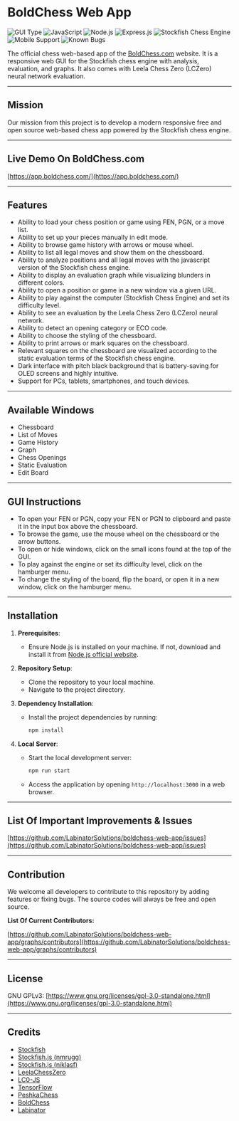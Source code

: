 # BoldChess Web App

![GUI Type](https://img.shields.io/badge/Type-Web_GUI-orange)
![JavaScript](https://img.shields.io/badge/Language-JavaScript-yellow)
![Node.js](https://img.shields.io/badge/Node.js-Yes-026e00)
![Express.js](https://img.shields.io/badge/Express.js-Yes-ebd81c)
![Stockfish Chess Engine](https://img.shields.io/badge/Stockfish_Chess_Engine-Yes-43AC6A)
![Mobile Support](https://img.shields.io/badge/Touch_Based_Device_Support-Yes-purple)
![Known Bugs](https://img.shields.io/badge/Known_Bugs-0-green)

The official chess web-based app of the [BoldChess.com](https://boldchess.com/) website.
It is a responsive web GUI for the Stockfish chess engine with analysis, evaluation, and graphs. It also comes with Leela Chess Zero (LCZero) neural network evaluation.

---

## Mission

Our mission from this project is to develop a modern responsive free and open source web-based chess app powered by the Stockfish chess engine.

---

## Live Demo On BoldChess.com

[https://app.boldchess.com/](https://app.boldchess.com/)

---

## Features

- Ability to load your chess position or game using FEN, PGN, or a move list.
- Ability to set up your pieces manually in edit mode.
- Ability to browse game history with arrows or mouse wheel.
- Ability to list all legal moves and show them on the chessboard.
- Ability to analyze positions and all legal moves with the javascript version of the Stockfish chess engine.
- Ability to display an evaluation graph while visualizing blunders in different colors.
- Ability to open a position or game in a new window via a given URL.
- Ability to play against the computer (Stockfish Chess Engine) and set its difficulty level.
- Ability to see an evaluation by the Leela Chess Zero (LCZero) neural network.
- Ability to detect an opening category or ECO code.
- Ability to choose the styling of the chessboard.
- Ability to print arrows or mark squares on the chessboard.
- Relevant squares on the chessboard are visualized according to the static evaluation terms of the Stockfish chess engine.
- Dark interface with pitch black background that is battery-saving for OLED screens and highly intuitive.
- Support for PCs, tablets, smartphones, and touch devices.

---

## Available Windows

- Chessboard
- List of Moves
- Game History
- Graph
- Chess Openings
- Static Evaluation
- Edit Board

---

## GUI Instructions

- To open your FEN or PGN, copy your FEN or PGN to clipboard and paste it in the input box above the chessboard.
- To browse the game, use the mouse wheel on the chessboard or the arrow buttons.
- To open or hide windows, click on the small icons found at the top of the GUI.
- To play against the engine or set its difficulty level, click on the hamburger menu.
- To change the styling of the board, flip the board, or open it in a new window, click on the hamburger menu. 

---

## Installation

1. **Prerequisites**:
   - Ensure Node.js is installed on your machine. If not, download and install it from [Node.js official website](https://nodejs.org/).

2. **Repository Setup**:
   - Clone the repository to your local machine.
   - Navigate to the project directory.

3. **Dependency Installation**:
   - Install the project dependencies by running:
     ```bash
     npm install
     ```

4. **Local Server**:
   - Start the local development server:
     ```bash
     npm run start
     ```
   - Access the application by opening `http://localhost:3000` in a web browser.

---

## List Of Important Improvements & Issues

[https://github.com/LabinatorSolutions/boldchess-web-app/issues](https://github.com/LabinatorSolutions/boldchess-web-app/issues)

---

## Contribution

We welcome all developers to contribute to this repository by adding features or fixing bugs. The source codes will always be free and open source.

**List Of Current Contributors:**

[https://github.com/LabinatorSolutions/boldchess-web-app/graphs/contributors](https://github.com/LabinatorSolutions/boldchess-web-app/graphs/contributors)

---

## License

GNU GPLv3: [https://www.gnu.org/licenses/gpl-3.0-standalone.html](https://www.gnu.org/licenses/gpl-3.0-standalone.html)

---

## Credits

- [Stockfish](https://github.com/mcostalba/Stockfish)
- [Stockfish.js (nmrugg)](https://github.com/nmrugg/stockfish.js)
- [Stockfish.js (niklasf)](https://github.com/niklasf/stockfish.js)
- [LeelaChessZero](https://github.com/LeelaChessZero)
- [LC0-JS](https://github.com/frpays/lc0-js)
- [TensorFlow](https://github.com/tensorflow/tensorflow)
- [PeshkaChess](https://github.com/hxim/PeshkaChess)
- [BoldChess](https://boldchess.com/)
- [Labinator](https://labinator.com/)
